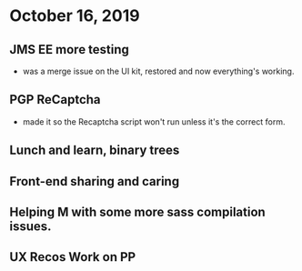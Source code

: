 # October 16, 2019

## JMS EE more testing
- was a merge issue on the UI kit, restored and now everything's working.

## PGP ReCaptcha
- made it so the Recaptcha script won't run unless it's the correct form.
  
## Lunch and learn, binary trees

## Front-end sharing and caring

## Helping M with some more sass compilation issues.

## UX Recos Work on PP